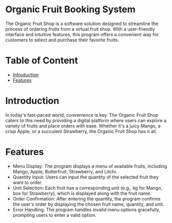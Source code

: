 # Organic Fruit Booking System
The Organic Fruit Shop is a software solution designed to streamline the process of ordering fruits from a virtual fruit shop. With a user-friendly interface and intuitive features, this program offers a convenient way for customers to select and purchase their favorite fruits.
# Table of Content
- [Introduction](#introduction)
- [Features](#features)
# Introduction
In today's fast-paced world, convenience is key. The Organic Fruit Shop caters to this need by providing a digital platform where users can explore a variety of fruits and place orders with ease. Whether it's a juicy Mango, a crisp Apple, or a succulent Strawberry, the Organic Fruit Shop has it all.
# Features
- Menu Display: The program displays a menu of available fruits, including Mango, Apple, Butterfruit, Strawberry, and Litchi.
- Quantity Input: Users can input the quantity of the selected fruit they want to order.
- Unit Selection: Each fruit has a corresponding unit (e.g., kg for Mango, box for Strawberry), which is displayed along with the fruit name.
- Order Confirmation: After entering the quantity, the program confirms the user's order by displaying the chosen fruit name, quantity, and unit.
- Error Handling: The program handles invalid menu options gracefully, prompting users to enter a valid option.
